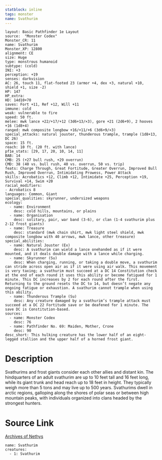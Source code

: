 ```yaml
---
statblock: inline
tags: monster
name: Svathurim
---
```

```statblock
layout: Basic Pathfinder 1e Layout
source:  "Monster Codex"
Monster_CR: 11
name: Svathurim
Monster_XP: 12800
alignment: CE
size: Huge
type: monstrous humanoid
subtype: (cold)
INI: +3
perception: +19
senses: darkvision
AC: 26, touch 11, flat-footed 23 (armor +4, dex +3, natural +10, shield +1, size -2)
HP: 147
HP_extra: 
HD: 14d10+70
saves: Fort +11, Ref +12, Will +11
immune: cold
weak: vulnerable to fire
speed: 50 ft.
melee: mwk lance +22/+17/+12 (3d6+13/×3), gore +21 (2d6+9), 2 hooves +16 (1d8+4)
ranged: mwk composite longbow +16/+11/+6 (3d6+9/×3)
special_attacks: natural jouster, thunderous trample, trample (1d8+13, DC 26)
space: 15 ft.
reach: 10 ft. (20 ft. with lance)
pf1e_stats: [29, 17, 20, 10, 14, 11]
BAB: 14
CMB: 25 (+27 bull rush, +29 overrun)
CMD: 38 (40 vs. bull rush, 40 vs. overrun, 50 vs. trip)
feats: Charge Through, Great Fortitude, Greater Overrun, Improved Bull Rush, Improved Overrun, Intimidating Prowess, Power Attack
skills: Acrobatics +12, Climb +12, Intimidate +25, Perception +19, Survival +14, Swim +20
racial_modifiers:
- Acrobatics 8
languages: Common, Giant
special_qualities: skyrunner, undersized weapons
ecology:
  - name: Environment
    desc: cold hills, mountains, or plains
  - name: Organisation
    desc: solitary, pair, war band (3-6), or clan (1-4 svathurim plus 2-12 frost giants)
  - name: Treasure
    desc: standard (mwk chain shirt, mwk light steel shield, mwk composite longbow with 40 arrows, mwk lance, other treasure)
special_abilities:
  - name: Natural Jouster (Ex)
    desc: A svathurim can wield a lance onehanded as if it were mounted, and it deals double damage with a lance while charging.
  - name: Skyrunner (Su)
    desc: When charging, running, or taking a double move, a svathurim can stride across open air as if it were using air walk. This movement is very taxing; a svathurim must succeed at a DC 14 Constitution check at the end of each round it uses this ability or become fatigued for 1 minute. This DC increases by 2 for each round after the first. Returning to the ground resets the DC to 14, but doesn’t negate any ongoing fatigue or exhaustion. A svathurim cannot trample when using this ability.
  - name: Thunderous Trample (Su)
    desc: Any creature damaged by a svathurim’s trample attack must succeed at a DC 22 Fortitude save or be deafened for 1 minute. The save DC is Constitution-based.
sources:
  - name: Monster Codex
    desc: 76
  - name: Pathfinder No. 69: Maiden, Mother, Crone
    desc: 90
desc_short: This hulking creature has the lower half of an eight-legged stallion and the upper half of a horned frost giant.
```
# Description
Svathurims and frost giants consider each other allies and distant kin. The hindquarters of an adult svathurim are up to 10 feet tall and 16 feet long, while its giant trunk and head reach up to 18 feet in height. They typically weigh more than 5 tons and may live up to 500 years. Svathurims dwell in arctic regions, galloping along the shores of polar seas or between high mountain peaks, with individuals organized into clans headed by the strongest hunters.
# Source Link
[Archives of Nethys](https://aonprd.com/MonsterDisplay.aspx?ItemName=Svathurim)
```encounter-table
name: Svathurim
creatures:
  - 1: Svathurim
```
